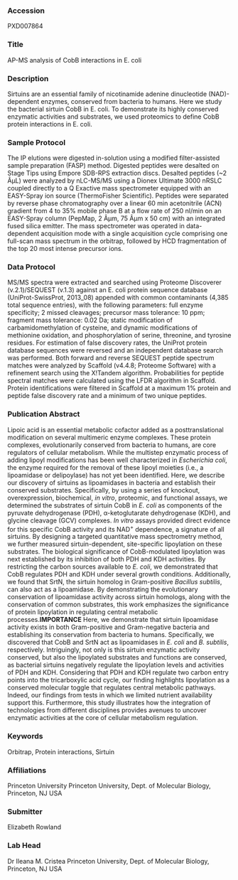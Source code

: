 ### Accession
PXD007864

### Title
AP-MS analysis of CobB interactions in E. coli

### Description
Sirtuins are an essential family of nicotinamide adenine dinucleotide (NAD)-dependent enzymes, conserved from bacteria to humans.  Here we study the bacterial sirtuin CobB in E. coli.  To demonstrate its highly conserved enzymatic activities and substrates, we used proteomics to define CobB protein interactions in E. coli.

### Sample Protocol
The IP elutions were digested in-solution using a modified filter-assisted sample preparation (FASP) method. Digested peptides were desalted on Stage Tips using Empore SDB-RPS extraction discs. Desalted peptides (~2 ÂµL) were analyzed by nLC-MS/MS using a Dionex Ultimate 3000 nRSLC coupled directly to a Q Exactive mass spectrometer equipped with an EASY-Spray ion source (ThermoFisher Scientific). Peptides were separated by reverse phase chromatography over a linear 60 min acetonitrile (ACN) gradient from 4 to 35% mobile phase B at a flow rate of 250 nl/min on an EASY-Spray column (PepMap, 2 Âµm, 75 Âµm x 50 cm) with an integrated fused silica emitter. The mass spectrometer was operated in data-dependent acquisition mode with a single acquisition cycle comprising one full-scan mass spectrum in the orbitrap, followed by HCD fragmentation of the top 20 most intense precursor ions.

### Data Protocol
MS/MS spectra were extracted and searched using Proteome Discoverer (v.2.1)/SEQUEST (v.1.3) against an E. coli protein sequence database (UniProt-SwissProt, 2013_08) appended with common contaminants (4,385 total sequence entries), with the following parameters: full enzyme specificity; 2 missed cleavages; precursor mass tolerance: 10 ppm; fragment mass tolerance: 0.02 Da; static modification of carbamidomethylation of cysteine, and dynamic modifications of methionine oxidation, and phosphorylation of serine, threonine, and tyrosine residues. For estimation of false discovery rates, the UniProt protein database sequences were reversed and an independent database search was performed. Both forward and reverse SEQUEST peptide spectrum matches were analyzed by Scaffold (v4.4.8; Proteome Software) with a refinement search using the X!Tandem algorithm. Probabilities for peptide spectral matches were calculated using the LFDR algorithm in Scaffold. Protein identifications were filtered in Scaffold at a maximum 1% protein and peptide false discovery rate and a minimum of two unique peptides.

### Publication Abstract
Lipoic acid is an essential metabolic cofactor added as a posttranslational modification on several multimeric enzyme complexes. These protein complexes, evolutionarily conserved from bacteria to humans, are core regulators of cellular metabolism. While the multistep enzymatic process of adding lipoyl modifications has been well characterized in <i>Escherichia&#xa0;coli</i>, the enzyme required for the removal of these lipoyl moieties (i.e., a lipoamidase or delipoylase) has not yet been identified. Here, we describe our discovery of sirtuins as lipoamidases in bacteria and establish their conserved substrates. Specifically, by using a series of knockout, overexpression, biochemical, <i>in vitro</i>, proteomic, and functional assays, we determined the substrates of sirtuin CobB in <i>E.&#xa0;coli</i> as components of the pyruvate dehydrogenase (PDH), &#x3b1;-ketoglutarate dehydrogenase (KDH), and glycine cleavage (GCV) complexes. <i>In vitro</i> assays provided direct evidence for this specific CobB activity and its NAD<sup>+</sup> dependence, a signature of all sirtuins. By designing a targeted quantitative mass spectrometry method, we further measured sirtuin-dependent, site-specific lipoylation on these substrates. The biological significance of CobB-modulated lipoylation was next established by its inhibition of both PDH and KDH activities. By restricting the carbon sources available to <i>E.&#xa0;coli</i>, we demonstrated that CobB regulates PDH and KDH under several growth conditions. Additionally, we found that SrtN, the sirtuin homolog in Gram-positive <i>Bacillus&#xa0;subtilis</i>, can also act as a lipoamidase. By demonstrating the evolutionary conservation of lipoamidase activity across sirtuin homologs, along with the conservation of common substrates, this work emphasizes the significance of protein lipoylation in regulating central metabolic processes.<b>IMPORTANCE</b> Here, we demonstrate that sirtuin lipoamidase activity exists in both Gram-positive and Gram-negative bacteria and establishing its conservation from bacteria to humans. Specifically, we discovered that CobB and SrtN act as lipoamidases in <i>E.&#xa0;coli</i> and <i>B.&#xa0;subtilis</i>, respectively. Intriguingly, not only is this sirtuin enzymatic activity conserved, but also the lipoylated substrates and functions are conserved, as bacterial sirtuins negatively regulate the lipoylation levels and activities of PDH and KDH. Considering that PDH and KDH regulate two carbon entry points into the tricarboxylic acid cycle, our finding highlights lipoylation as a conserved molecular toggle that regulates central metabolic pathways. Indeed, our findings from tests in which we limited nutrient availability support this. Furthermore, this study illustrates how the integration of technologies from different disciplines provides avenues to uncover enzymatic activities at the core of cellular metabolism regulation.

### Keywords
Orbitrap, Protein interactions, Sirtuin

### Affiliations
Princeton University
Princeton University, Dept. of Molecular Biology, Princeton, NJ USA

### Submitter
Elizabeth Rowland

### Lab Head
Dr Ileana M. Cristea
Princeton University, Dept. of Molecular Biology, Princeton, NJ USA


